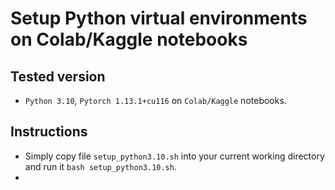 # Setup Python virtual environments on Colab/Kaggle notebooks

## Tested version

- `Python 3.10`, `Pytorch 1.13.1+cu116` on `Colab/Kaggle` notebooks.

## Instructions

- Simply copy file `setup_python3.10.sh` into your current working directory and run it `bash setup_python3.10.sh`.
- 
